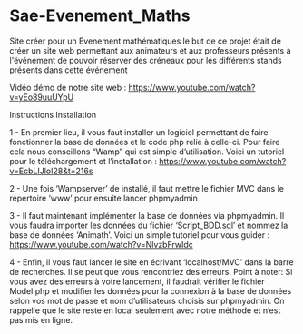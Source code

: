 # Sae-Evenement_Maths

Site créer pour un Evenement mathématiques le but de ce projet était de créer un site web permettant aux animateurs et aux professeurs présents à l'événement de pouvoir réserver des créneaux pour les différents stands présents dans cette événement



Vidéo démo de notre site web : https://www.youtube.com/watch?v=yEo89uuUYpU


Instructions Installation


1 - En premier lieu, il vous faut installer un logiciel permettant de faire fonctionner la base de données et le code php relié à celle-ci. Pour faire cela nous conseillons “Wamp” qui est simple d’utilisation.
Voici un tutoriel pour le téléchargement et l’installation : https://www.youtube.com/watch?v=EcbLIJloI28&t=216s


2 - Une fois ‘Wampserver’ de installé, il faut mettre le fichier MVC dans le répertoire ‘www’ pour ensuite lancer phpmyadmin


3 - Il faut maintenant implémenter la base de données via phpmyadmin. Il vous faudra importer les données du fichier ‘Script_BDD.sql’ et nommez la base de données ‘Animath’.
Voici un simple tutoriel pour vous guider : https://www.youtube.com/watch?v=NlvzbFrwIdc




4 - Enfin, il vous faut lancer le site en écrivant ‘localhost/MVC’ dans la barre de recherches. Il se peut que vous rencontriez des erreurs. 
Point à noter: Si vous avez des erreurs à votre lancement, il faudrait vérifier le fichier Model.php et modifier les données pour la connexion à la base de données selon vos mot de passe et nom d’utilisateurs choisis sur phpmyadmin. 
On rappelle que le site reste en local seulement avec notre méthode et n’est pas mis en ligne.
